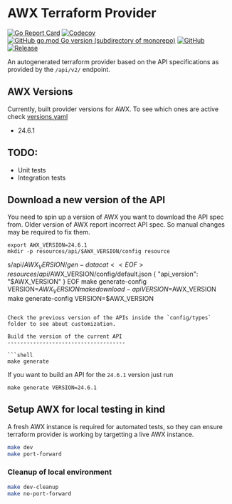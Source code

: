 # AWX Terraform Provider

[![Go Report Card](https://goreportcard.com/badge/github.com/ilopezhe/terraform-provider-awx)](https://goreportcard.com/report/github.com/ilopezhe/terraform-provider-awx)
[![Codecov](https://img.shields.io/codecov/c/gh/ilopezhe/terraform-provider-awx)](https://app.codecov.io/gh/ilopezhe/terraform-provider-awx)
[![GitHub go.mod Go version (subdirectory of monorepo)](https://img.shields.io/github/go-mod/go-version/ilopezhe/terraform-provider-awx)](go.mod)
[![GitHub](https://img.shields.io/github/license/ilopezhe/terraform-provider-awx)](LICENSE)
[![Release](https://img.shields.io/github/release/ilopezhe/terraform-provider-awx.svg)](https://github.com/ilopezhe/terraform-provider-awx/releases/latest)

An autogenerated terraform provider based on the API specifications as provided by the `/api/v2/` endpoint.

## AWX Versions

Currently, built provider versions for AWX. To see which ones are active check [versions.yaml](versions.yaml)

- 24.6.1

## TODO:

- Unit tests
- Integration tests

## Download a new version of the API

You need to spin up a version of AWX you want to download the API spec from.
Older version of AWX report incorrect API spec. So manual changes may be required to fix them.

```shell
export AWX_VERSION=24.6.1
mkdir -p resources/api/$AWX_VERSION/config resource
```

s/api/$AWX_VERSION/gen-data
cat <<EOF > resources/api/$AWX_VERSION/config/default.json
{
"api_version": "$AWX_VERSION"
}
EOF
make generate-config VERSION=$AWX_VERSION
make download-api VERSION=$AWX_VERSION
make generate-config VERSION=$AWX_VERSION

````

Check the previous version of the APIs inside the `config/types` folder to see about customization.

Build the version of the current API
-------------------------------------

```shell
make generate
````

If you want to build an API for the `24.6.1` version just run

```shell
make generate VERSION=24.6.1
```

## Setup AWX for local testing in kind

A fresh AWX instance is required for automated tests, so they can ensure terraform provider is working by targetting a live AWX instance.

```sh
make dev
make port-forward
```

### Cleanup of local environment

```sh
make dev-cleanup
make no-port-forward
```
